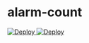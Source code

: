# alarm-count
<a href="https://heroku.com/deploy">
  <img src="https://www.herokucdn.com/deploy/button.svg" alt="Deploy">
</a>
<a href="https://heroku.com/deploy?template=https://github.com/heroku/node-js-sample">
  <img src="https://www.herokucdn.com/deploy/button.svg" alt="Deploy">
</a>
